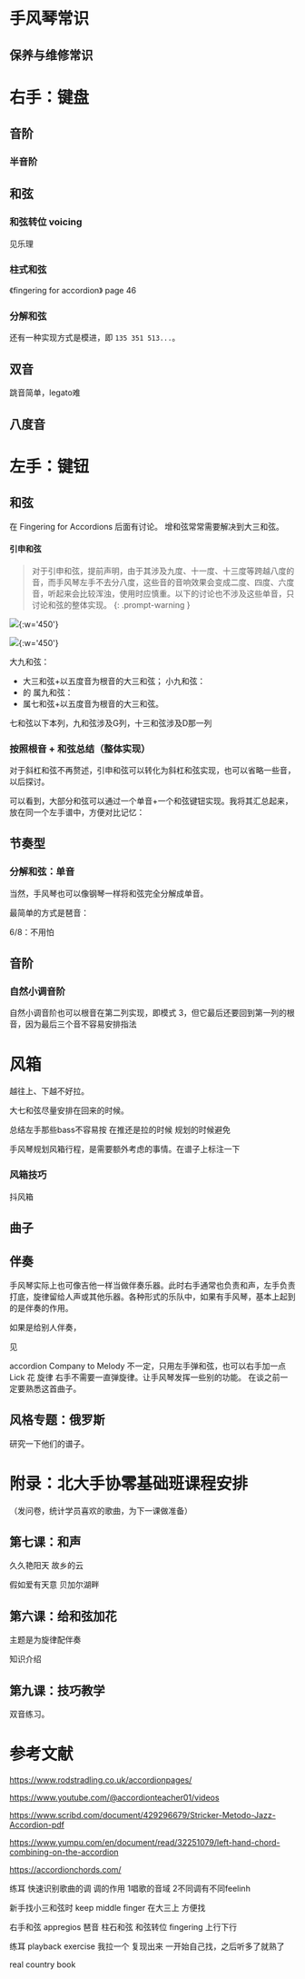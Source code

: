 
# 手风琴常识

## 保养与维修常识





# 右手：键盘



## 音阶

### 半音阶


## 和弦

### 和弦转位 voicing

见乐理




### 柱式和弦


《fingering for accordion》 page 46 


### 分解和弦

还有一种实现方式是模进，即 `135 351 513...`。


## 双音

跳音简单，legato难

## 八度音


# 左手：键钮


## 和弦





在 Fingering for Accordions 后面有讨论。
增和弦常常需要解决到大三和弦。

#### 引申和弦

> 对于引申和弦，提前声明，由于其涉及九度、十一度、十三度等跨越八度的音，而手风琴左手不去分八度，这些音的音响效果会变成二度、四度、六度音，听起来会比较浑浊，使用时应慎重。以下的讨论也不涉及这些单音，只讨论和弦的整体实现。
{: .prompt-warning }

![](accordion_left_hand_chord_extended_1.png){:w='450'}

![](accordion_left_hand_chord_extended_2.png){:w='450'}

大九和弦：
- 大三和弦+以五度音为根音的大三和弦；
小九和弦：
- 的
属九和弦：
- 属七和弦+以五度音为根音的大三和弦。

七和弦以下本列，九和弦涉及G列，十三和弦涉及D那一列



### 按照根音 + 和弦总结（整体实现）

对于斜杠和弦不再赘述，引申和弦可以转化为斜杠和弦实现，也可以省略一些音，以后探讨。

可以看到，大部分和弦可以通过一个单音+一个和弦键钮实现。我将其汇总起来，放在同一个左手谱中，方便对比记忆：








## 节奏型


### 分解和弦：单音

当然，手风琴也可以像钢琴一样将和弦完全分解成单音。

最简单的方式是琶音：


6/8：不用怕



## 音阶


### 自然小调音阶


自然小调音阶也可以根音在第二列实现，即模式 3，但它最后还要回到第一列的根音，因为最后三个音不容易安排指法







# 风箱


越往上、下越不好拉。

大七和弦尽量安排在回来的时候。

总结左手那些bass不容易按 在推还是拉的时候 规划的时候避免

手风琴规划风箱行程，是需要额外考虑的事情。在谱子上标注一下



### 风箱技巧

抖风箱






## 曲子


## 伴奏

手风琴实际上也可像吉他一样当做伴奏乐器。此时右手通常也负责和声，左手负责打底，旋律留给人声或其他乐器。各种形式的乐队中，如果有手风琴，基本上起到的是伴奏的作用。

如果是给别人伴奏，

见

accordion Company to Melody
不一定，只用左手弹和弦，也可以右手加一点Lick 花 旋律     右手不需要一直弹旋律。让手风琴发挥一些别的功能。
在谈之前一定要熟悉这首曲子。

## 风格专题：俄罗斯

研究一下他们的谱子。










# 附录：北大手协零基础班课程安排

（发问卷，统计学员喜欢的歌曲，为下一课做准备）






## 第七课：和声

久久艳阳天
故乡的云

假如爱有天意
贝加尔湖畔








## 第六课：给和弦加花

主题是为旋律配伴奏

知识介绍





## 第九课：技巧教学

双音练习。





# 参考文献


https://www.rodstradling.co.uk/accordionpages/

https://www.youtube.com/@accordionteacher01/videos

https://www.scribd.com/document/429296679/Stricker-Metodo-Jazz-Accordion-pdf


https://www.yumpu.com/en/document/read/32251079/left-hand-chord-combining-on-the-accordion


https://accordionchords.com/

练耳 快速识别歌曲的调
调的作用  1唱歌的音域  2不同调有不同feelinh


新手找小三和弦时 keep middle finger 在大三上 方便找

右手和弦 appregios 琶音  柱石和弦 和弦转位 fingering 上行下行

练耳 playback exercise 我拉一个 复现出来 一开始自己找，之后听多了就熟了

real country book